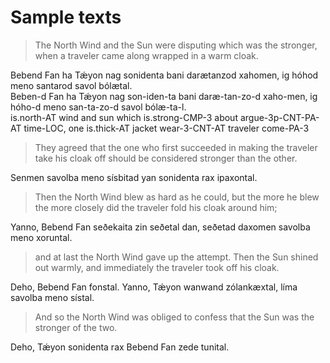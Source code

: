 # Sample texts

> The North Wind and the Sun were disputing which was the stronger, when a traveler came along wrapped in a warm cloak.

Bebend Fan ha Tǽyon nag sonidenta bani darætanzod xahomen, ig hóhod meno santarod savol bólætal.\
Beben-d Fan ha Tǽyon nag son-iden-ta bani daræ-tan-zo-d xaho-men, ig hóho-d meno san-ta-zo-d savol bólæ-ta-l.\
is.north-AT wind and sun which is.strong-CMP-3 about argue-3p-CNT-PA-AT time-LOC, one is.thick-AT jacket wear-3-CNT-AT traveler come-PA-3

> They agreed that the one who first succeeded in making the traveler take his cloak off should be considered stronger than the other.

Senmen savolba meno sísbitad yan sonidenta rax ipaxontal.

> Then the North Wind blew as hard as he could, but the more he blew the more closely did the traveler fold his cloak around him;

Yanno, Bebend Fan seðekaita zin seðetal dan, seðetad daxomen savolba meno xoruntal.

> and at last the North Wind gave up the attempt. Then the Sun shined out warmly, and immediately the traveler took off his cloak.

Deho, Bebend Fan fonstal. Yanno, Tǽyon wanwand zólankæxtal, líma savolba meno sístal.

> And so the North Wind was obliged to confess that the Sun was the stronger of the two.

Deho, Tǽyon sonidenta rax Bebend Fan zede tunital.
